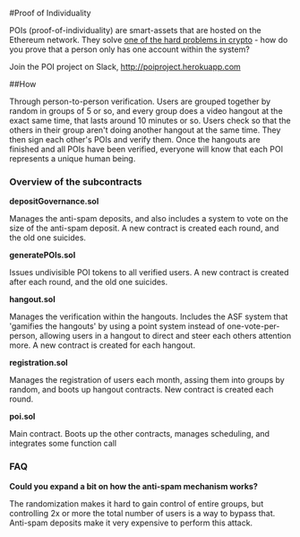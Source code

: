 #Proof of Individuality

POIs (proof-of-individuality) are smart-assets that are hosted on the Ethereum network. They solve [one of the hard problems in crypto](https://www.reddit.com/r/CryptoUBI/comments/2v2gi6/proof_of_identityproof_of_person_the_elephant_in/) - how do you prove that a person only has one account within the system?

Join the POI project on Slack,
http://poiproject.herokuapp.com 

##How

Through person-to-person verification. Users are grouped together by random in groups of 5 or so, and every group does a video hangout at the exact same time, that lasts around 10 minutes or so. Users check so that the others in their group aren't doing another hangout at the same time. They then sign each other's POIs and verify them. Once the hangouts are finished and all POIs have been verified, everyone will know that each POI represents a unique human being. 

### Overview of the subcontracts


**depositGovernance.sol**

Manages the anti-spam deposits, and also includes a system to vote on the size of the anti-spam deposit. 
A new contract is created each round, and the old one suicides.

**generatePOIs.sol** 

Issues undivisible POI tokens to all verified users. A new contract is created after each round, and the old one suicides.
 
**hangout.sol**

Manages the verification within the hangouts. Includes the ASF system that 'gamifies the hangouts' by using a point system
instead of one-vote-per-person, allowing users in a hangout to direct and steer each others attention more. 
A new contract is created for each hangout.

**registration.sol**

Manages the registration of users each month, assing them into groups by random, and boots up hangout contracts. 
New contract is created each round.

**poi.sol** 

Main contract. Boots up the other contracts, manages scheduling, and integrates some function call


### FAQ

**Could you expand a bit on how the anti-spam mechanism works?**

The randomization makes it hard to gain control of entire groups, but controlling 2x or more the total number of users is a way to bypass that. Anti-spam deposits make it very expensive to perform this attack.
